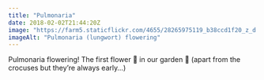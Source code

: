 ```yaml
---
title: "Pulmonaria"
date: 2018-02-02T21:44:20Z
image: "https://farm5.staticflickr.com/4655/28265975119_b38ccd1f20_z_d.jpg"
imageAlt: "Pulmonaria (lungwort) flowering"
---
```


Pulmonaria flowering! The first flower 💮 in our garden 🙂 (apart from the crocuses but they’re always early…)
